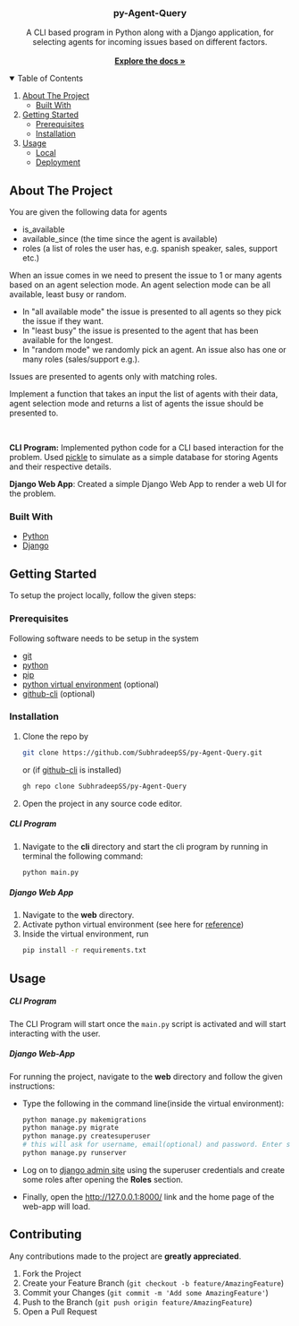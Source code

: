 <br />
<p align="center">
  <h3 align="center">py-Agent-Query</h3>

  <p align="center">
    A CLI based program in Python along with a Django application, for selecting agents for incoming issues based on different factors. 
    <br />
    <br />
    <a href="https://github.com/SubhradeepSS/py-Agent-Query"><strong>Explore the docs »</strong></a>
    <br />
  </p>
</p>



<!-- TABLE OF CONTENTS -->
<details open="open">
  <summary>Table of Contents</summary>
  <ol>
    <li>
      <a href="#about-the-project">About The Project</a>
      <ul>
        <li><a href="#built-with">Built With</a></li>
      </ul>
    </li>
    <li>
      <a href="#getting-started">Getting Started</a>
      <ul>
        <li><a href="#prerequisites">Prerequisites</a></li>
        <li><a href="#installation">Installation</a></li>
      </ul>
    </li>
    <li>
      <a href="#usage">Usage</a>
      <ul>
        <li><a href="#local">Local</a></li>
        <li><a href="#deployment">Deployment</a></li>
      </ul>
    </li>
  </ol>
</details>



<!-- ABOUT THE PROJECT -->
## About The Project
You are given the following data for agents
* is_available
* available_since (the time since the agent is available)
* roles (a list of roles the user has, e.g. spanish speaker, sales, support etc.) 

When an issue comes in we need to present the issue to 1 or many agents based on an agent selection mode. An agent selection mode can be all available, least busy or random. 
* In "all available mode" the issue is presented to all agents so they pick the issue if they want. 
* In "least busy" the issue is presented to the agent that has been available for the longest. 
* In "random mode" we randomly pick an agent. An issue also has one or many roles (sales/support e.g.).

Issues are presented to agents only with matching roles.

Implement a function that takes an input the list of agents with their data, agent selection mode and returns a list of agents the issue should be presented to.  

<br/>

**CLI Program:**
Implemented python code for a CLI based interaction for the problem. Used [pickle](https://docs.python.org/3/library/pickle.html) to simulate as a simple database for storing Agents and their respective details.

**Django Web App**:
Created a simple Django Web App to render a web UI for the problem.

### Built With
* [Python](https://www.python.org/)
* [Django](https://www.djangoproject.com/)


<!-- GETTING STARTED -->
## Getting Started
To setup the project locally, follow the given steps:

### Prerequisites
Following software needs to be setup in the system
* [git](https://git-scm.com/downloads)
* [python](https://www.python.org/downloads/)
* [pip](https://pip.pypa.io/en/stable/installing/)
* [python virtual environment](https://packaging.python.org/guides/installing-using-pip-and-virtual-environments/)  (optional)
* [github-cli](https://github.com/cli/cli) (optional)

### Installation

1. Clone the repo by
   ```sh
   git clone https://github.com/SubhradeepSS/py-Agent-Query.git
   ```
   or (if [github-cli](https://github.com/cli/cli) is installed)
   ```sh
   gh repo clone SubhradeepSS/py-Agent-Query
   ```
2. Open the project in any source code editor.

##### CLI Program
1. Navigate to the **cli** directory and start the cli program by running in terminal the following command:
    ```sh
    python main.py
    ```
##### Django Web App
1. Navigate to the **web** directory.
2. Activate python virtual environment (see here for [reference](https://docs.python.org/3/tutorial/venv.html#creating-virtual-environments))
3. Inside the virtual environment, run
   ```sh
   pip install -r requirements.txt
   ```



<!-- USAGE EXAMPLES -->
## Usage
##### CLI Program
The CLI Program will start once the ```main.py``` script is activated and will start interacting with the user.

##### Django Web-App
For running the project, navigate to the **web** directory and follow the given instructions:

* Type the following in the command line(inside the virtual environment):
    ```sh
    python manage.py makemigrations
    python manage.py migrate
    python manage.py createsuperuser
    # this will ask for username, email(optional) and password. Enter some credentials to be used later for django admin functionality.
    python manage.py runserver
  ```
* Log on to [django admin site](http://127.0.0.1:8000/admin) using the superuser credentials and create some roles after opening the **Roles** section.

* Finally, open the http://127.0.0.1:8000/ link and the home page of the web-app will load.


<!-- CONTRIBUTING -->
## Contributing
Any contributions made to the project are **greatly appreciated**.

1. Fork the Project
2. Create your Feature Branch (`git checkout -b feature/AmazingFeature`)
3. Commit your Changes (`git commit -m 'Add some AmazingFeature'`)
4. Push to the Branch (`git push origin feature/AmazingFeature`)
5. Open a Pull Request

